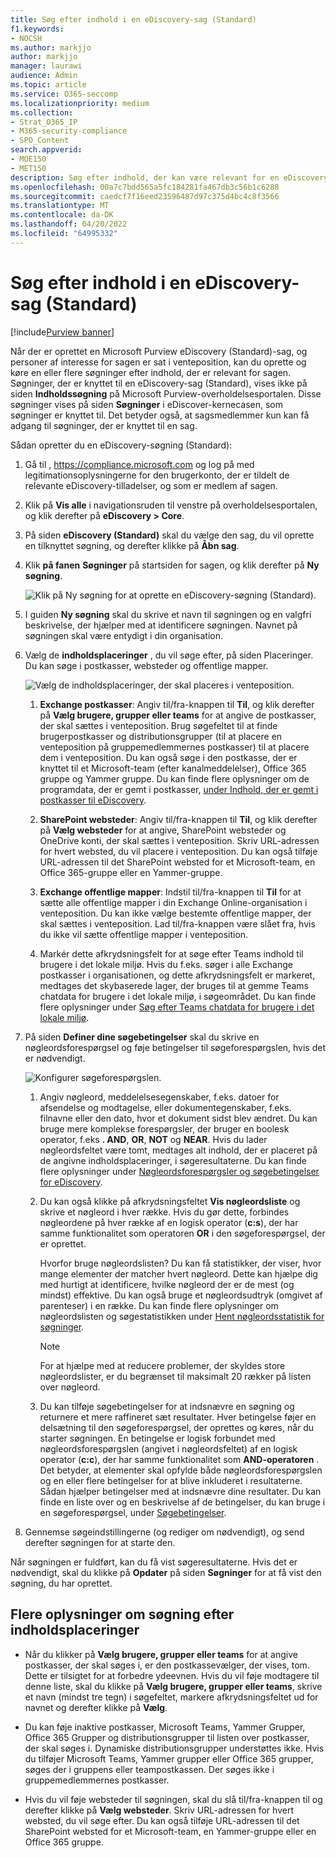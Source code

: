 ```yaml
---
title: Søg efter indhold i en eDiscovery-sag (Standard)
f1.keywords:
- NOCSH
ms.author: markjjo
author: markjjo
manager: laurawi
audience: Admin
ms.topic: article
ms.service: O365-seccomp
ms.localizationpriority: medium
ms.collection:
- Strat_O365_IP
- M365-security-compliance
- SPO_Content
search.appverid:
- MOE150
- MET150
description: Søg efter indhold, der kan være relevant for en eDiscovery-sag (Standard).
ms.openlocfilehash: 00a7c7bdd565a5fc184281fa467db3c56b1c6288
ms.sourcegitcommit: caedcf7f16eed23596487d97c375d4bc4c8f3566
ms.translationtype: MT
ms.contentlocale: da-DK
ms.lasthandoff: 04/20/2022
ms.locfileid: "64995332"
---
```

# <a name="search-for-content-in-a-ediscovery-standard-case"></a>Søg efter indhold i en eDiscovery-sag (Standard)

[!include[Purview banner](../includes/purview-rebrand-banner.md)]

Når der er oprettet en Microsoft Purview eDiscovery (Standard)-sag, og personer af interesse for sagen er sat i venteposition, kan du oprette og køre en eller flere søgninger efter indhold, der er relevant for sagen. Søgninger, der er knyttet til en eDiscovery-sag (Standard), vises ikke på siden **Indholdssøgning** på Microsoft Purview-overholdelsesportalen. Disse søgninger vises på siden **Søgninger** i eDiscover-kernecasen, som søgninger er knyttet til. Det betyder også, at sagsmedlemmer kun kan få adgang til søgninger, der er knyttet til en sag.

Sådan opretter du en eDiscovery-søgning (Standard):
  
1. Gå til , <https://compliance.microsoft.com> og log på med legitimationsoplysningerne for den brugerkonto, der er tildelt de relevante eDiscovery-tilladelser, og som er medlem af sagen.

2. Klik på **Vis alle** i navigationsruden til venstre på overholdelsesportalen, og klik derefter på **eDiscovery > Core**.

3. På siden **eDiscovery (Standard)** skal du vælge den sag, du vil oprette en tilknyttet søgning, og derefter klikke på **Åbn sag**.

4. Klik **på fanen** **Søgninger** på startsiden for sagen, og klik derefter på **Ny søgning**.

   ![Klik på Ny søgning for at oprette en eDiscovery-søgning (Standard).](../media/CoreeDiscoverySearch1.png)

5. I guiden **Ny søgning** skal du skrive et navn til søgningen og en valgfri beskrivelse, der hjælper med at identificere søgningen. Navnet på søgningen skal være entydigt i din organisation.

6. Vælg de **indholdsplaceringer** , du vil søge efter, på siden Placeringer. Du kan søge i postkasser, websteder og offentlige mapper.

    ![Vælg de indholdsplaceringer, der skal placeres i venteposition.](../media/ContentSearchLocations.png)
  
   1. **Exchange postkasser**: Angiv til/fra-knappen til **Til**, og klik derefter på **Vælg brugere, grupper eller teams** for at angive de postkasser, der skal sættes i venteposition. Brug søgefeltet til at finde brugerpostkasser og distributionsgrupper (til at placere en venteposition på gruppemedlemmernes postkasser) til at placere dem i venteposition. Du kan også søge i den postkasse, der er knyttet til et Microsoft-team (efter kanalmeddelelser), Office 365 gruppe og Yammer gruppe. Du kan finde flere oplysninger om de programdata, der er gemt i postkasser, [under Indhold, der er gemt i postkasser til eDiscovery](what-is-stored-in-exo-mailbox.md).

   2. **SharePoint websteder**: Angiv til/fra-knappen til **Til**, og klik derefter på **Vælg websteder** for at angive, SharePoint websteder og OneDrive konti, der skal sættes i venteposition. Skriv URL-adressen for hvert websted, du vil placere i venteposition. Du kan også tilføje URL-adressen til det SharePoint websted for et Microsoft-team, en Office 365-gruppe eller en Yammer-gruppe.
  
   3. **Exchange offentlige mapper**: Indstil til/fra-knappen til **Til** for at sætte alle offentlige mapper i din Exchange Online-organisation i venteposition. Du kan ikke vælge bestemte offentlige mapper, der skal sættes i venteposition. Lad til/fra-knappen være slået fra, hvis du ikke vil sætte offentlige mapper i venteposition.
  
   4. Markér dette afkrydsningsfelt for at søge efter Teams indhold til brugere i det lokale miljø. Hvis du f.eks. søger i alle Exchange postkasser i organisationen, og dette afkrydsningsfelt er markeret, medtages det skybaserede lager, der bruges til at gemme Teams chatdata for brugere i det lokale miljø, i søgeområdet. Du kan finde flere oplysninger under [Søg efter Teams chatdata for brugere i det lokale miljø](search-cloud-based-mailboxes-for-on-premises-users.md).

7. På siden **Definer dine søgebetingelser** skal du skrive en nøgleordsforespørgsel og føje betingelser til søgeforespørgslen, hvis det er nødvendigt.

   ![Konfigurer søgeforespørgslen.](../media/ContentSearchQuery.png)

   1. Angiv nøgleord, meddelelsesegenskaber, f.eks. datoer for afsendelse og modtagelse, eller dokumentegenskaber, f.eks. filnavne eller den dato, hvor et dokument sidst blev ændret. Du kan bruge mere komplekse forespørgsler, der bruger en boolesk operator, f.eks **. AND**, **OR**, **NOT** og **NEAR**. Hvis du lader nøgleordsfeltet være tomt, medtages alt indhold, der er placeret på de angivne indholdsplaceringer, i søgeresultaterne. Du kan finde flere oplysninger under [Nøgleordsforespørgsler og søgebetingelser for eDiscovery](keyword-queries-and-search-conditions.md).

   2. Du kan også klikke på afkrydsningsfeltet **Vis nøgleordsliste** og skrive et nøgleord i hver række. Hvis du gør dette, forbindes nøgleordene på hver række af en logisk operator (**c:s**), der har samme funktionalitet som operatoren **OR** i den søgeforespørgsel, der er oprettet.

      Hvorfor bruge nøgleordslisten? Du kan få statistikker, der viser, hvor mange elementer der matcher hvert nøgleord. Dette kan hjælpe dig med hurtigt at identificere, hvilke nøgleord der er de mest (og mindst) effektive. Du kan også bruge et nøgleordsudtryk (omgivet af parenteser) i en række. Du kan finde flere oplysninger om nøgleordslisten og søgestatistikken under [Hent nøgleordsstatistik for søgninger](view-keyword-statistics-for-content-search.md#get-keyword-statistics-for-searches).

      > [!NOTE]
      > For at hjælpe med at reducere problemer, der skyldes store nøgleordslister, er du begrænset til maksimalt 20 rækker på listen over nøgleord.

   3. Du kan tilføje søgebetingelser for at indsnævre en søgning og returnere et mere raffineret sæt resultater. Hver betingelse føjer en delsætning til den søgeforespørgsel, der oprettes og køres, når du starter søgningen. En betingelse er logisk forbundet med nøgleordsforespørgslen (angivet i nøgleordsfeltet) af en logisk operator (**c:c**), der har samme funktionalitet som **AND-operatoren** . Det betyder, at elementer skal opfylde både nøgleordsforespørgslen og en eller flere betingelser for at blive inkluderet i resultaterne. Sådan hjælper betingelser med at indsnævre dine resultater. Du kan finde en liste over og en beskrivelse af de betingelser, du kan bruge i en søgeforespørgsel, under [Søgebetingelser](keyword-queries-and-search-conditions.md#search-conditions).

8. Gennemse søgeindstillingerne (og rediger om nødvendigt), og send derefter søgningen for at starte den.

Når søgningen er fuldført, kan du få vist søgeresultaterne. Hvis det er nødvendigt, skal du klikke på **Opdater** på siden **Søgninger** for at få vist den søgning, du har oprettet.

## <a name="more-information-about-searching-content-locations"></a>Flere oplysninger om søgning efter indholdsplaceringer

- Når du klikker på **Vælg brugere, grupper eller teams** for at angive postkasser, der skal søges i, er den postkassevælger, der vises, tom. Dette er tilsigtet for at forbedre ydeevnen. Hvis du vil føje modtagere til denne liste, skal du klikke på **Vælg brugere, grupper eller teams**, skrive et navn (mindst tre tegn) i søgefeltet, markere afkrydsningsfeltet ud for navnet og derefter klikke på **Vælg**.

- Du kan føje inaktive postkasser, Microsoft Teams, Yammer Grupper, Office 365 Grupper og distributionsgrupper til listen over postkasser, der skal søges i. Dynamiske distributionsgrupper understøttes ikke. Hvis du tilføjer Microsoft Teams, Yammer grupper eller Office 365 grupper, søges der i gruppens eller teampostkassen. Der søges ikke i gruppemedlemmernes postkasser.

- Hvis du vil føje websteder til søgningen, skal du slå til/fra-knappen til og derefter klikke på **Vælg websteder**. Skriv URL-adressen for hvert websted, du vil søge efter. Du kan også tilføje URL-adressen til det SharePoint websted for et Microsoft-team, en Yammer-gruppe eller en Office 365 gruppe.
